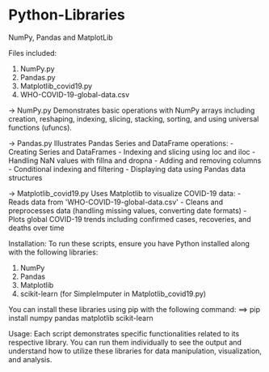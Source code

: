# Python-Libraries
NumPy, Pandas and MatplotLib

Files included:
1. NumPy.py
2. Pandas.py
3. Matplotlib_covid19.py
4. WHO-COVID-19-global-data.csv

-> NumPy.py
  Demonstrates basic operations with NumPy arrays including creation, reshaping, indexing, slicing, stacking, sorting, and using universal functions (ufuncs).

-> Pandas.py
  Illustrates Pandas Series and DataFrame operations:
    - Creating Series and DataFrames
    - Indexing and slicing using loc and iloc
    - Handling NaN values with fillna and dropna
    - Adding and removing columns
    - Conditional indexing and filtering
    - Displaying data using Pandas data structures

-> Matplotlib_covid19.py
  Uses Matplotlib to visualize COVID-19 data:
    - Reads data from 'WHO-COVID-19-global-data.csv'
    - Cleans and preprocesses data (handling missing values, converting date formats)
    - Plots global COVID-19 trends including confirmed cases, recoveries, and deaths over time

Installation:
To run these scripts, ensure you have Python installed along with the following libraries:
1. NumPy
2. Pandas
3. Matplotlib
4. scikit-learn (for SimpleImputer in Matplotlib_covid19.py)

You can install these libraries using pip with the following command:
==> pip install numpy pandas matplotlib scikit-learn

Usage:
Each script demonstrates specific functionalities related to its respective library. You can run them individually to see the output and understand how to utilize these libraries for data manipulation, visualization, and analysis.

